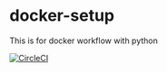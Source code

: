 # docker-setup
This is for docker workflow with python

[![CircleCI](https://dl.circleci.com/status-badge/img/gh/mhammed2020/docker-setup/tree/main.svg?style=svg)](https://dl.circleci.com/status-badge/redirect/gh/mhammed2020/docker-setup/tree/main)